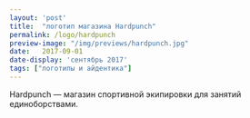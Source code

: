 ```yaml
---
layout: 'post'
title:  "логотип магазина Hardpunch"
permalink: /logo/hardpunch
preview-image: "/img/previews/hardpunch.jpg"
date:   2017-09-01
date-display: 'сентябрь 2017'
tags: ["логотипы и айдентика"] 
---
```


Hardpunch — магазин спортивной экипировки для занятий единоборствами.